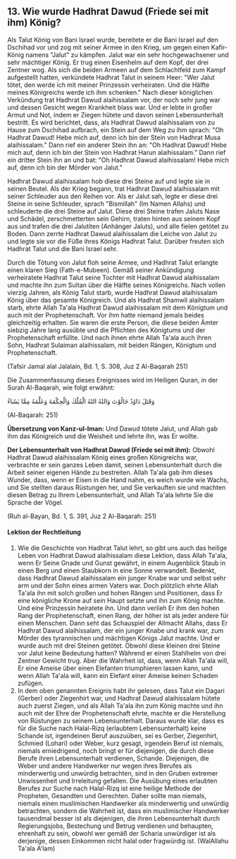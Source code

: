 ## 13. Wie wurde Hadhrat Dawud (Friede sei mit ihm) König?

Als Talut König von Bani Israel wurde, bereitete er die Bani Israel auf den Dschihad vor und zog mit seiner Armee in den Krieg, um gegen einen Kafir-König namens "Jalut" zu kämpfen. Jalut war ein sehr hochgewachsener und sehr mächtiger König. Er trug einen Eisenhelm auf dem Kopf, der drei Zentner wog. Als sich die beiden Armeen auf dem Schlachtfeld zum Kampf aufgestellt hatten, verkündete Hadhrat Talut in seinem Heer: "Wer Jalut tötet, den werde ich mit meiner Prinzessin verheiraten. Und die Hälfte meines Königreichs werde ich ihm schenken." Nach dieser königlichen Verkündung trat Hadhrat Dawud alaihissalam vor, der noch sehr jung war und dessen Gesicht wegen Krankheit blass war. Und er lebte in großer Armut und Not, indem er Ziegen hütete und davon seinen Lebensunterhalt bestritt. Es wird berichtet, dass, als Hadhrat Dawud alaihissalam von zu Hause zum Dschihad aufbrach, ein Stein auf dem Weg zu ihm sprach: "Oh Hadhrat Dawud! Hebe mich auf, denn ich bin der Stein von Hadhrat Musa alaihissalam." Dann rief ein anderer Stein ihn an: "Oh Hadhrat Dawud! Hebe mich auf, denn ich bin der Stein von Hadhrat Harun alaihissalam." Dann rief ein dritter Stein ihn an und bat: "Oh Hadhrat Dawud alaihissalam! Hebe mich auf, denn ich bin der Mörder von Jalut."

Hadhrat Dawud alaihissalam hob diese drei Steine auf und legte sie in seinen Beutel. Als der Krieg begann, trat Hadhrat Dawud alaihissalam mit seiner Schleuder aus den Reihen vor. Als er Jalut sah, legte er diese drei Steine in seine Schleuder, sprach "Bismillah" (Im Namen Allahs) und schleuderte die drei Steine auf Jalut. Diese drei Steine trafen Jaluts Nase und Schädel, zerschmetterten sein Gehirn, traten hinten aus seinem Kopf aus und trafen die drei Jalutiten (Anhänger Jaluts), und alle fielen getötet zu Boden. Dann zerrte Hadhrat Dawud alaihissalam die Leiche von Jalut zu und legte sie vor die Füße ihres Königs Hadhrat Talut. Darüber freuten sich Hadhrat Talut und die Bani Israel sehr.


Durch die Tötung von Jalut floh seine Armee, und Hadhrat Talut erlangte einen klaren Sieg (Fath-e-Mubeen). Gemäß seiner Ankündigung verheiratete Hadhrat Talut seine Tochter mit Hadhrat Dawud alaihissalam und machte ihn zum Sultan über die Hälfte seines Königreichs. Nach vollen vierzig Jahren, als König Talut starb, wurde Hadhrat Dawud alaihissalam König über das gesamte Königreich. Und als Hadhrat Shamwil alaihissalam starb, ehrte Allah Ta'ala Hadhrat Dawud alaihissalam mit dem Königtum und auch mit der Prophetenschaft. Vor ihm hatte niemand jemals beides gleichzeitig erhalten. Sie waren die erste Person, die diese beiden Ämter siebzig Jahre lang ausübte und die Pflichten des Königtums und der Prophetenschaft erfüllte. Und nach ihnen ehrte Allah Ta'ala auch ihren Sohn, Hadhrat Sulaiman alaihissalam, mit beiden Rängen, Königtum und Prophetenschaft.

(Tafsir Jamal alal Jalalain, Bd. 1, S. 308, Juz 2 Al-Baqarah 251)

Die Zusammenfassung dieses Ereignisses wird im Heiligen Quran, in der Surah Al-Baqarah, wie folgt erwähnt:

وَقَتَلَ دَاوُدُ جَالُوْتَ وَاللهُ اللهُ الْمُلْكَ وَالْحِكْمَةَ وَعَلَّمَهُ مِمَّا يَشَاءُ

(Al-Baqarah: 251)


**Übersetzung von Kanz-ul-Iman:** Und Dawud tötete Jalut, und Allah gab ihm das Königreich und die Weisheit und lehrte ihn, was Er wollte.

**Der Lebensunterhalt von Hadhrat Dawud (Friede sei mit ihm):** Obwohl Hadhrat Dawud alaihissalam König eines großen Königreichs war, verbrachte er sein ganzes Leben damit, seinen Lebensunterhalt durch die Arbeit seiner eigenen Hände zu bestreiten. Allah Ta'ala gab ihm dieses Wunder, dass, wenn er Eisen in die Hand nahm, es weich wurde wie Wachs, und Sie stellten daraus Rüstungen her, und Sie verkauften sie und machten diesen Betrag zu Ihrem Lebensunterhalt, und Allah Ta'ala lehrte Sie die Sprache der Vögel.

(Ruh al-Bayan, Bd. 1, S. 391, Juz 2 Al-Baqarah: 251)


#### Lektion der Rechtleitung
1. Wie die Geschichte von Hadhrat Talut lehrt, so gibt uns auch das heilige Leben von Hadhrat Dawud alaihissalam diese Lektion, dass Allah Ta'ala, wenn Er Seine Gnade und Gunst gewährt, in einem Augenblick Staub in einen Berg und einen Staubkorn in eine Sonne verwandelt. Bedenkt, dass Hadhrat Dawud alaihissalam ein junger Knabe war und selbst sehr arm und der Sohn eines armen Vaters war. Doch plötzlich ehrte Allah Ta'ala ihn mit solch großen und hohen Rängen und Positionen, dass Er eine königliche Krone auf sein Haupt setzte und ihn zum König machte. Und eine Prinzessin heiratete ihn. Und dann verlieh Er ihm den hohen Rang der Prophetenschaft, einen Rang, der höher ist als jeder andere für einen Menschen. Dann seht das Schauspiel der Allmacht Allahs, dass Er Hadhrat Dawud alaihissalam, der ein junger Knabe und krank war, zum Mörder des tyrannischen und mächtigen Königs Jalut machte. Und er wurde auch mit drei Steinen getötet. Obwohl diese kleinen drei Steine vor Jalut keine Bedeutung hatten? Während er einen Stahlhelm von drei Zentner Gewicht trug. Aber die Wahrheit ist, dass, wenn Allah Ta'ala will, Er eine Ameise über einen Elefanten triumphieren lassen kann, und wenn Allah Ta'ala will, kann ein Elefant einer Ameise keinen Schaden zufügen.
2. In dem oben genannten Ereignis habt ihr gelesen, dass Talut ein Dagari (Gerber) oder Ziegenhirt war, und Hadhrat Dawud alaihissalam hütete auch zuerst Ziegen, und als Allah Ta'ala ihn zum König machte und ihn auch mit der Ehre der Prophetenschaft ehrte, machte er die Herstellung von Rüstungen zu seinem Lebensunterhalt. Daraus wurde klar, dass es für die Suche nach Halal-Rizq (erlaubtem Lebensunterhalt) keine Schande ist, irgendeinen Beruf auszuüben, sei es Gerber, Ziegenhirt, Schmied (Lohari) oder Weber, kurz gesagt, irgendein Beruf ist niemals, niemals erniedrigend, noch bringt er für diejenigen, die durch diese Berufe ihren Lebensunterhalt verdienen, Schande. Diejenigen, die Weber und andere Handwerker nur wegen ihres Berufes als minderwertig und unwürdig betrachten, sind in den Gruben extremer Unwissenheit und Irreleitung gefallen. Die Ausübung eines erlaubten Berufes zur Suche nach Halal-Rizq ist eine heilige Methode der Propheten, Gesandten und Gerechten. Daher sollte man niemals, niemals einen muslimischen Handwerker als minderwertig und unwürdig betrachten, sondern die Wahrheit ist, dass ein muslimischer Handwerker tausendmal besser ist als diejenigen, die ihren Lebensunterhalt durch Regierungsjobs, Bestechung und Betrug verdienen und behaupten, ehrenhaft zu sein, obwohl wer gemäß der Scharia unwürdiger ist als derjenige, dessen Einkommen nicht halal oder fragwürdig ist. (WalAllahu Ta'ala A'lam)